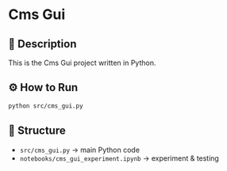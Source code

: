 # Cms Gui

## 📌 Description
This is the Cms Gui project written in Python.

## ⚙️ How to Run
```bash
python src/cms_gui.py
```

## 📂 Structure
- `src/cms_gui.py` → main Python code
- `notebooks/cms_gui_experiment.ipynb` → experiment & testing
